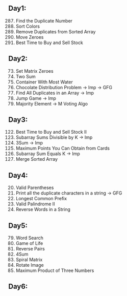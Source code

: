 ## Day1:
287. Find the Duplicate Number
75. Sort Colors
26. Remove Duplicates from Sorted Array
283. Move Zeroes
121. Best Time to Buy and Sell Stock

## Day2:
73. Set Matrix Zeroes
1. Two Sum
11. Container With Most Water <br>
00. Chocolate Distribution Problem -> Imp -> GFG
442. Find All Duplicates in an Array -> Imp
55. Jump Game -> Imp
169. Majority Element -> M Voting Algo

## Day3:
122. Best Time to Buy and Sell Stock II
974. Subarray Sums Divisible by K -> Imp
15. 3Sum -> Imp
1423. Maximum Points You Can Obtain from Cards
560. Subarray Sum Equals K -> Imp
88. Merge Sorted Array

## Day4:
20. Valid Parentheses
00. Print all the duplicate characters in a string -> GFG
14. Longest Common Prefix
680. Valid Palindrome II
151. Reverse Words in a String

## Day5:
79. Word Search
289. Game of Life
493. Reverse Pairs
18. 4Sum
54. Spiral Matrix
48. Rotate Image
628. Maximum Product of Three Numbers

## Day6:







